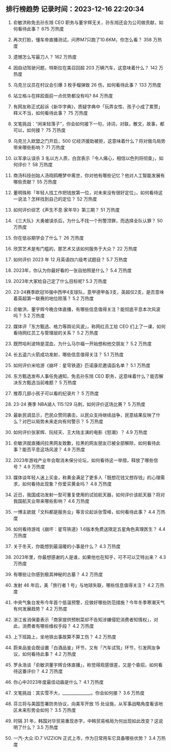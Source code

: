 
## 排行榜趋势 记录时间：2023-12-16 22:20:34
  
  1. 俞敏洪称免去孙东旭 CEO 职务与董宇辉无关，孙东旭还会为公司做贡献，如何看待此事？ 675 万热度
    
  2. 再次打脸，懂车帝直播测试，问界M7只跑了10.6KM，你怎么看？ 358 万热度
    
  3. 遗憾怎么写最刀人？ 162 万热度
    
  4. 因自动驾驶问题，特斯拉在美召回超 203 万辆汽车，这意味着什么？ 142 万热度
    
  5. 乌克兰议员在村议会引爆 3 枚手榴弹致 26 伤，如何看待此事？ 133 万热度
    
  6. 站立格斗在摔跤面前一点优势都没有吗? 84 万热度
    
  7. 有网友称正式起诉《新华字典》，质疑字典中「玩弄女性、孩子小成了累赘」释义不当，如何看待此事？ 75 万热度
    
  8. 文笔挑战：“闲来轻落子”，你会如何接下一句，诗词，对联，散文，故事，都可以，如何接？ 75 万热度
    
  9. 乌克兰入欧盟之门开启，500 亿经济援助被拒，这意味着什么？将对俄乌局势带来哪些影响？ 71 万热度
    
  10. 以军承认误杀 3 名以方人质，白宫表示「令人痛心，相信以色列将彻查」，如何评价？ 58 万热度
    
  11. 商汤科技创始人汤晓鸥睡梦中离世，你对他有哪些记忆？他对人工智能发展有哪些贡献？ 55 万热度
    
  12. 董明珠称「年轻人找工作把钱放第一位，对未来没有很好定位」，如何看待这一说法？怎样找到自己的定位？ 52 万热度
    
  13. 如何评价综艺《声生不息·家年华》第三期？ 51 万热度
    
  14. 《三大队》大勇被误杀后，为什么不找一个刑警顶罪，而选择全队认罪？ 50 万热度
    
  15. 你在低谷期学会了什么？ 26 万热度
    
  16. 欣赏艺术是有门槛的，那艺术又该如何服务于大众？ 22 万热度
    
  17. 如何评价 2023 年 12 月英语四六级考试题目？ 5.7 万热度
    
  18. 2023年，你认为你最好看的一张自拍照是什么？ 5.4 万热度
    
  19. 2023年大家给自己定了什么目标呢? 5.3 万热度
    
  20. 23-24赛季欧冠16强中西甲4支球队，意甲德甲各3支，英超仅2支，是否意味着英超第一联赛的地位陨落？ 5.2 万热度
    
  21. 俞敏洪、董宇辉今晚合体直播，有哪些信息值得关注？能彻底平息本次风波吗？ 5.2 万热度
    
  22. 媒体评「东方甄选、格力等舆论风波」，称网红员工给 CEO 们上了一课，如何看待网红员工与管理层的关系？ 5.2 万热度
    
  23. 既然哈利波特是混血，为什么马尔福一开始想和他交朋友？ 5.2 万热度
    
  24. 长五遥六火箭成功发射，哪些信息值得关注？ 5.1 万热度
    
  25. 如何评价米哈游《崩坏：星穹铁道》匹诺康尼邀请函名单？ 5.1 万热度
    
  26. 东方甄选发布人事任免通知，免去孙东旭 CEO 职务，这意味着什么？能否解决东方甄选当前难题？ 5 万热度
    
  27. 推荐几部小孩子可以看的纪录片？ 5 万热度
    
  28. 23-24 赛季 NBA湖人 115:129 马刺，如何评价这场比赛？ 5 万热度
    
  29. 最新民调显示，巴民众赞同袭击，以民众支持继续战争，民意结果反映了什么？对巴以局势未来走向有何警示？ 5 万热度
    
  30. 如何评价张家辉、阮经天、王大陆主演的电影《怒潮》？ 4.9 万热度
    
  31. 俞敏洪就直播间拉黑网友致歉，拉黑的网友朋友已被全部解除，如何看待此事？能否平息这场风波？ 4.9 万热度
    
  32. 2023年游戏产业年会取消未保分论坛，如何看待这一举措，释放了哪些信号？ 4.9 万热度
    
  33. 媒体谈年轻人迷上买金，称黄金满足了更多人「既想花钱又想存钱」的心理需求，如何看待此现象？你爱买黄金吗？ 4.8 万热度
    
  34. 近日，我国成功发射一型可重复使用的试验航天器，如何评价该航天器？将对我国航天业带来哪些影响？ 4.6 万热度
    
  35. 一博主欲就「文科都是服务业」等言论起诉张雪峰，如何看待此事？ 4.4 万热度
    
  36. 如何看待游戏《崩坏：星穹铁道》1.6版本免费送限定五星角色真理医生？ 4.4 万热度
    
  37. 关于冬天，你能想到最温暖的小事是什么？ 4.3 万热度
    
  38. 2023年里，你最想感谢的人是谁，如果他也在知乎，可不可以艾特出来？ 4.3 万热度
    
  39. 有哪些让你感到极其神秘的古墓？ 4.2 万热度
    
  40. 发射 46 年后，美「旅行者 1 号」与地球失联，哪些信息值得关注？ 4.2 万热度
    
  41. 中央气象台发布今年首个低温预警，应做好哪些防范措施？今年冬季寒潮天气有何发展趋势？ 4.2 万热度
    
  42. 浙江省消保委表示「商家提供预制菜却不告知涉嫌侵犯消费者知情权」，对此，消费者有哪些维权手段？ 4.2 万热度
    
  43. 上下班路上，坐地铁出事故算不算工伤？ 4.2 万热度
    
  44. 蔚来品鉴会既设置「白酒品鉴」环节，又有「汽车试驾」环节，引发网友争议，如何看待此事？ 4.2 万热度
    
  45. 罗永浩谈「俞敏洪董宇辉合体直播」，称觉得观感很差，又是个昏招，如何看待这番评价？ 4.2 万热度
    
  46. 你心中2023年度最佳动画是什么？ 4.1 万热度
    
  47. 文笔挑战：其实雪不大，______________。你会如何接？ 3.6 万热度
    
  48. 芬兰将与美国签署防务协议，向美军开放 15 处设施，从军事战略角度看该地区未来形势会如何？ 3.5 万热度
    
  49. 时隔 31 年，韩国对华贸易重现赤字，中韩贸易格局为何出现如此改变？这说明了什么？ 3.5 万热度
    
  50. 一汽-大众 ID.7 VIZZION 正式上市，作为日常用车它具备哪些优势？ 3.4 万热度
    